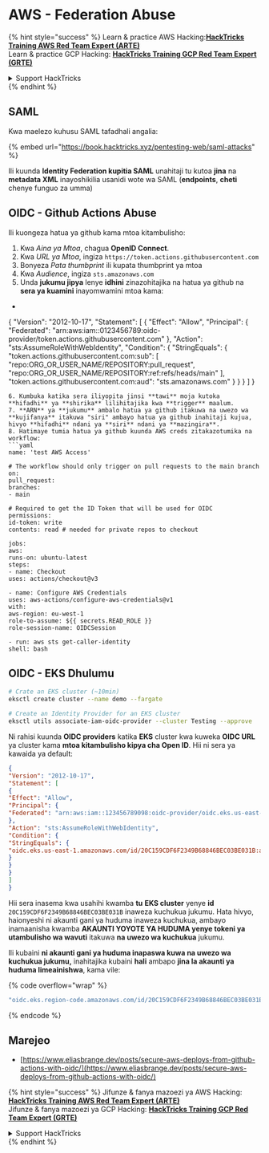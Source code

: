# AWS - Federation Abuse

{% hint style="success" %}
Learn & practice AWS Hacking:<img src="../../../.gitbook/assets/image (1).png" alt="" data-size="line">[**HackTricks Training AWS Red Team Expert (ARTE)**](https://training.hacktricks.xyz/courses/arte)<img src="../../../.gitbook/assets/image (1).png" alt="" data-size="line">\
Learn & practice GCP Hacking: <img src="../../../.gitbook/assets/image (2).png" alt="" data-size="line">[**HackTricks Training GCP Red Team Expert (GRTE)**<img src="../../../.gitbook/assets/image (2).png" alt="" data-size="line">](https://training.hacktricks.xyz/courses/grte)

<details>

<summary>Support HackTricks</summary>

* Check the [**subscription plans**](https://github.com/sponsors/carlospolop)!
* **Join the** 💬 [**Discord group**](https://discord.gg/hRep4RUj7f) or the [**telegram group**](https://t.me/peass) or **follow** us on **Twitter** 🐦 [**@hacktricks\_live**](https://twitter.com/hacktricks\_live)**.**
* **Share hacking tricks by submitting PRs to the** [**HackTricks**](https://github.com/carlospolop/hacktricks) and [**HackTricks Cloud**](https://github.com/carlospolop/hacktricks-cloud) github repos.

</details>
{% endhint %}

## SAML

Kwa maelezo kuhusu SAML tafadhali angalia:

{% embed url="https://book.hacktricks.xyz/pentesting-web/saml-attacks" %}

Ili kuunda **Identity Federation kupitia SAML** unahitaji tu kutoa **jina** na **metadata XML** inayoshikilia usanidi wote wa SAML (**endpoints**, **cheti** chenye funguo za umma)

## OIDC - Github Actions Abuse

Ili kuongeza hatua ya github kama mtoa kitambulisho:

1. Kwa _Aina ya Mtoa_, chagua **OpenID Connect**.
2. Kwa _URL ya Mtoa_, ingiza `https://token.actions.githubusercontent.com`
3. Bonyeza _Pata thumbprint_ ili kupata thumbprint ya mtoa
4. Kwa _Audience_, ingiza `sts.amazonaws.com`
5. Unda **jukumu jipya** lenye **idhini** zinazohitajika na hatua ya github na **sera ya kuamini** inayomwamini mtoa kama:
* ```json
{
"Version": "2012-10-17",
"Statement": [
{
"Effect": "Allow",
"Principal": {
"Federated": "arn:aws:iam::0123456789:oidc-provider/token.actions.githubusercontent.com"
},
"Action": "sts:AssumeRoleWithWebIdentity",
"Condition": {
"StringEquals": {
"token.actions.githubusercontent.com:sub": [
"repo:ORG_OR_USER_NAME/REPOSITORY:pull_request",
"repo:ORG_OR_USER_NAME/REPOSITORY:ref:refs/heads/main"
],
"token.actions.githubusercontent.com:aud": "sts.amazonaws.com"
}
}
}
]
}
```
6. Kumbuka katika sera iliyopita jinsi **tawi** moja kutoka **hifadhi** ya **shirika** lilihitajika kwa **trigger** maalum.
7. **ARN** ya **jukumu** ambalo hatua ya github itakuwa na uwezo wa **kujifanya** itakuwa "siri" ambayo hatua ya github inahitaji kujua, hivyo **hifadhi** ndani ya **siri** ndani ya **mazingira**.
8. Hatimaye tumia hatua ya github kuunda AWS creds zitakazotumika na workflow:
```yaml
name: 'test AWS Access'

# The workflow should only trigger on pull requests to the main branch
on:
pull_request:
branches:
- main

# Required to get the ID Token that will be used for OIDC
permissions:
id-token: write
contents: read # needed for private repos to checkout

jobs:
aws:
runs-on: ubuntu-latest
steps:
- name: Checkout
uses: actions/checkout@v3

- name: Configure AWS Credentials
uses: aws-actions/configure-aws-credentials@v1
with:
aws-region: eu-west-1
role-to-assume: ${{ secrets.READ_ROLE }}
role-session-name: OIDCSession

- run: aws sts get-caller-identity
shell: bash
```
## OIDC - EKS Dhulumu
```bash
# Crate an EKS cluster (~10min)
eksctl create cluster --name demo --fargate
```

```bash
# Create an Identity Provider for an EKS cluster
eksctl utils associate-iam-oidc-provider --cluster Testing --approve
```
Ni rahisi kuunda **OIDC providers** katika **EKS** cluster kwa kuweka **OIDC URL** ya cluster kama **mtoa kitambulisho kipya cha Open ID**. Hii ni sera ya kawaida ya default:
```json
{
"Version": "2012-10-17",
"Statement": [
{
"Effect": "Allow",
"Principal": {
"Federated": "arn:aws:iam::123456789098:oidc-provider/oidc.eks.us-east-1.amazonaws.com/id/20C159CDF6F2349B68846BEC03BE031B"
},
"Action": "sts:AssumeRoleWithWebIdentity",
"Condition": {
"StringEquals": {
"oidc.eks.us-east-1.amazonaws.com/id/20C159CDF6F2349B68846BEC03BE031B:aud": "sts.amazonaws.com"
}
}
}
]
}
```
Hii sera inasema kwa usahihi kwamba **tu** **EKS cluster** yenye **id** `20C159CDF6F2349B68846BEC03BE031B` inaweza kuchukua jukumu. Hata hivyo, haionyeshi ni akaunti gani ya huduma inaweza kuchukua, ambayo inamaanisha kwamba **AKAUNTI YOYOTE YA HUDUMA yenye tokeni ya utambulisho wa wavuti** itakuwa **na uwezo wa kuchukua** jukumu.

Ili kubaini **ni akaunti gani ya huduma inapaswa kuwa na uwezo wa kuchukua jukumu,** inahitajika kubaini **hali** ambapo **jina la akaunti ya huduma limeainishwa**, kama vile:

{% code overflow="wrap" %}
```bash
"oidc.eks.region-code.amazonaws.com/id/20C159CDF6F2349B68846BEC03BE031B:sub": "system:serviceaccount:default:my-service-account",
```
{% endcode %}

## Marejeo

* [https://www.eliasbrange.dev/posts/secure-aws-deploys-from-github-actions-with-oidc/](https://www.eliasbrange.dev/posts/secure-aws-deploys-from-github-actions-with-oidc/)

{% hint style="success" %}
Jifunze & fanya mazoezi ya AWS Hacking:<img src="../../../.gitbook/assets/image (1).png" alt="" data-size="line">[**HackTricks Training AWS Red Team Expert (ARTE)**](https://training.hacktricks.xyz/courses/arte)<img src="../../../.gitbook/assets/image (1).png" alt="" data-size="line">\
Jifunze & fanya mazoezi ya GCP Hacking: <img src="../../../.gitbook/assets/image (2).png" alt="" data-size="line">[**HackTricks Training GCP Red Team Expert (GRTE)**<img src="../../../.gitbook/assets/image (2).png" alt="" data-size="line">](https://training.hacktricks.xyz/courses/grte)

<details>

<summary>Support HackTricks</summary>

* Angalia [**mpango wa usajili**](https://github.com/sponsors/carlospolop)!
* **Jiunge na** 💬 [**kikundi cha Discord**](https://discord.gg/hRep4RUj7f) au [**kikundi cha telegram**](https://t.me/peass) au **fuata** sisi kwenye **Twitter** 🐦 [**@hacktricks\_live**](https://twitter.com/hacktricks\_live)**.**
* **Shiriki mbinu za hacking kwa kuwasilisha PRs kwa** [**HackTricks**](https://github.com/carlospolop/hacktricks) na [**HackTricks Cloud**](https://github.com/carlospolop/hacktricks-cloud) repos za github.

</details>
{% endhint %}
